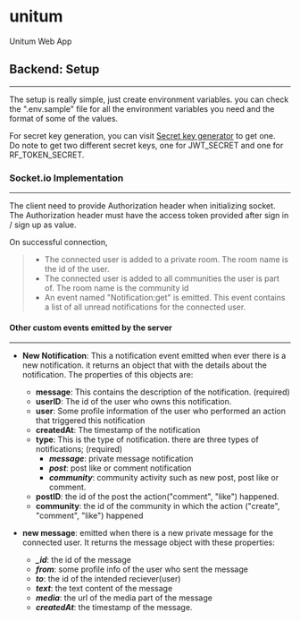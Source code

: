 # unitum

Unitum Web App

## Backend: Setup
---
The setup is really simple, just create environment variables. you can check the ".env.sample" file for all the environment variables you need and the format of some of the values.

For secret key generation, you can visit [Secret key generator](https://secret-key-generator.vercel.app/) to get one.  
Do note to get two different secret keys, one for JWT_SECRET and one for RF_TOKEN_SECRET.

### Socket.io Implementation
---

The client need to provide Authorization header when initializing socket.<br>
The Authorization header must have the access token provided after sign in / sign up as value.<br>

On successful connection,

> - The connected user is added to a private room. The room name is the id of the user.
> - The connected user is added to all communities the user is part of. The room name is the community id
> - An event named "Notification:get" is emitted. This event contains a list of all unread notifications for the connected user.

#### Other custom events emitted by the server
---
* **New Notification**: This a notification event emitted when ever there is a new notification. it returns an object that with the details about the notification. The properties of this objects are:
  * **message**: This contains the description of the notification. (required)
  * **userID**: The id of the user who owns this notification.
  * **user**: Some profile information of the user who performed an action that triggered this notification
  * **createdAt**: The timestamp of the notification
  * **type**: This is the type of notification. there are three types of notifications; (required) 
    * ***message***: private message notification
    * ***post***: post like or comment notification
    * ***community***: community activity such as new post, post like or comment.
  * **postID**: the id of the post the action("comment", "like") happened.
  * **community**: the id of the community in which the action ("create", "comment", "like") happened

* **new message**: emitted when there is a new private message for the connected user. It returns the message object with these properties:
  * ***_id***: the id of the message
  * ***from***: some profile info of the user who sent the message
  * ***to***: the id of the intended reciever(user)
  * ***text***: the text content of the message
  * ***media***: the url of the media part of the message
  * ***createdAt***: the timestamp of the message.
  
